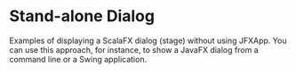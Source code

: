 Stand-alone Dialog
==================

Examples of displaying a ScalaFX dialog (stage) without using JFXApp.
You can use this approach, for instance, to show a JavaFX dialog from a command line or a Swing application.
